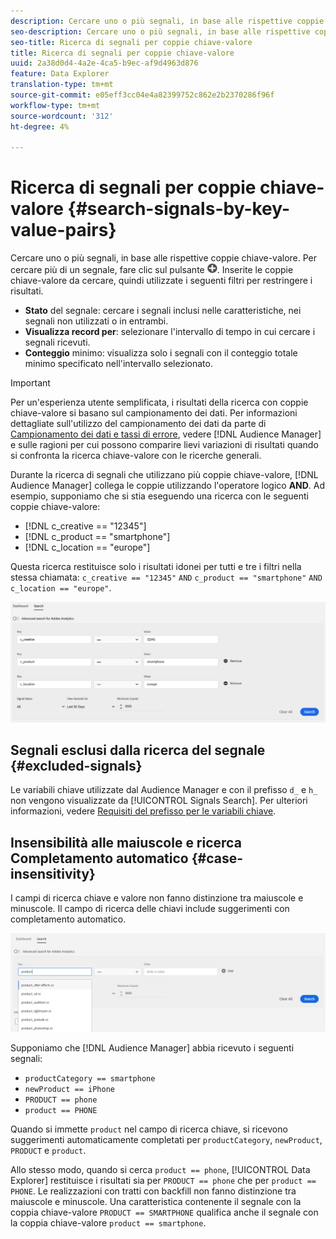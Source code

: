 ```yaml
---
description: Cercare uno o più segnali, in base alle rispettive coppie chiave-valore.
seo-description: Cercare uno o più segnali, in base alle rispettive coppie chiave-valore.
seo-title: Ricerca di segnali per coppie chiave-valore
title: Ricerca di segnali per coppie chiave-valore
uuid: 2a38d0d4-4a2e-4ca5-b9ec-af9d4963d876
feature: Data Explorer
translation-type: tm+mt
source-git-commit: e05eff3cc04e4a82399752c862e2b2370286f96f
workflow-type: tm+mt
source-wordcount: '312'
ht-degree: 4%

---
```



# Ricerca di segnali per coppie chiave-valore {#search-signals-by-key-value-pairs}

Cercare uno o più segnali, in base alle rispettive coppie chiave-valore.
Per cercare più di un segnale, fare clic sul pulsante ![Aggiungi](assets/icon_add.png). Inserite le coppie chiave-valore da cercare, quindi utilizzate i seguenti filtri per restringere i risultati.

* **Stato** del segnale: cercare i segnali inclusi nelle caratteristiche, nei segnali non utilizzati o in entrambi.
* **Visualizza record per**: selezionare l&#39;intervallo di tempo in cui cercare i segnali ricevuti.
* **Conteggio** minimo: visualizza solo i segnali con il conteggio totale minimo specificato nell&#39;intervallo selezionato.

>[!IMPORTANT]
>
>Per un&#39;esperienza utente semplificata, i risultati della ricerca con coppie chiave-valore si basano sul campionamento dei dati. Per informazioni dettagliate sull&#39;utilizzo del campionamento dei dati da parte di [Campionamento dei dati e tassi di errore](/help/using/reporting/report-sampling.md), vedere [!DNL Audience Manager] e sulle ragioni per cui possono comparire lievi variazioni di risultati quando si confronta la ricerca chiave-valore con le ricerche generali.

Durante la ricerca di segnali che utilizzano più coppie chiave-valore, [!DNL Audience Manager] collega le coppie utilizzando l&#39;operatore logico **AND**. Ad esempio, supponiamo che si stia eseguendo una ricerca con le seguenti coppie chiave-valore:

* [!DNL c_creative == "12345"]
* [!DNL c_product == "smartphone"]
* [!DNL c_location == "europe"]

Questa ricerca restituisce solo i risultati idonei per tutti e tre i filtri nella stessa chiamata: `c_creative == "12345"` `AND` `c_product == "smartphone"` `AND` `c_location == "europe"`.

![](assets/signals-search.png)

## Segnali esclusi dalla ricerca del segnale {#excluded-signals}

Le variabili chiave utilizzate dal Audience Manager  e con il prefisso `d_` e `h_` non vengono visualizzate da [!UICONTROL Signals Search]. Per ulteriori informazioni, vedere [Requisiti del prefisso per le variabili chiave](../../traits/trait-variable-prefixes.md).

## Insensibilità alle maiuscole e ricerca Completamento automatico {#case-insensitivity}

I campi di ricerca chiave e valore non fanno distinzione tra maiuscole e minuscole. Il campo di ricerca delle chiavi include suggerimenti con completamento automatico.

![](assets/signal-search-suggestions.png)

Supponiamo che [!DNL Audience Manager] abbia ricevuto i seguenti segnali:

* `productCategory == smartphone`
* `newProduct == iPhone`
* `PRODUCT == phone`
* `product == PHONE`

Quando si immette `product` nel campo di ricerca chiave, si ricevono suggerimenti automaticamente completati per `productCategory`, `newProduct`, `PRODUCT` e `product`.

Allo stesso modo, quando si cerca `product == phone`, [!UICONTROL Data Explorer] restituisce i risultati sia per `PRODUCT == phone` che per `product == PHONE`.
Le realizzazioni con tratti con backfill non fanno distinzione tra maiuscole e minuscole. Una caratteristica contenente il segnale con la coppia chiave-valore `PRODUCT == SMARTPHONE` qualifica anche il segnale con la coppia chiave-valore `product == smartphone`.